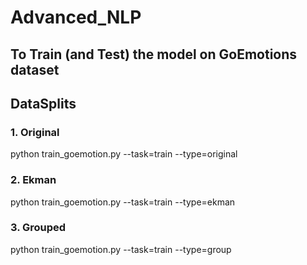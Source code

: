 # Advanced_NLP

## To Train (and Test) the model on GoEmotions dataset

## DataSplits

### 1. Original
python train_goemotion.py --task=train --type=original 
### 2. Ekman
python train_goemotion.py --task=train --type=ekman 
### 3. Grouped
python train_goemotion.py --task=train --type=group

